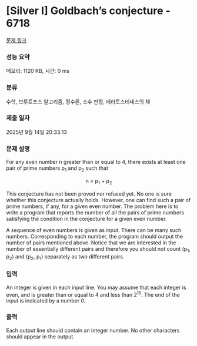 # [Silver I] Goldbach’s conjecture - 6718 

[문제 링크](https://www.acmicpc.net/problem/6718) 

### 성능 요약

메모리: 1120 KB, 시간: 0 ms

### 분류

수학, 브루트포스 알고리즘, 정수론, 소수 판정, 에라토스테네스의 체

### 제출 일자

2025년 9월 14일 20:33:13

### 문제 설명

<p>For any even number n greater than or equal to 4, there exists at least one pair of prime numbers p<sub>1</sub> and p<sub>2</sub> such that</p>

<p style="text-align:center">n = p<sub>1</sub> + p<sub>2</sub></p>

<p>This conjecture has not been proved nor refused yet. No one is sure whether this conjecture actually holds. However, one can find such a pair of prime numbers, if any, for a given even number. The problem here is to write a program that reports the number of all the pairs of prime numbers satisfying the condition in the conjecture for a given even number.</p>

<p>A sequence of even numbers is given as input. There can be many such numbers. Corresponding to each number, the program should output the number of pairs mentioned above. Notice that we are interested in the number of essentially different pairs and therefore you should not count (p<sub>1</sub>, p<sub>2</sub>) and (p<sub>2</sub>, p<sub>1</sub>) separately as two different pairs.</p>

### 입력 

 <p>An integer is given in each input line. You may assume that each integer is even, and is greater than or equal to 4 and less than 2<sup>15</sup>. The end of the input is indicated by a number 0.</p>

### 출력 

 <p>Each output line should contain an integer number. No other characters should appear in the output.</p>

